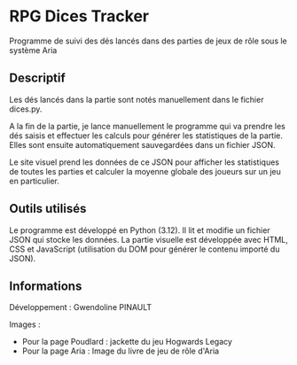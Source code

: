 # RPG Dices Tracker 

Programme de suivi des dés lancés dans des parties de jeux de rôle sous le système Aria

## Descriptif
Les dés lancés dans la partie sont notés manuellement dans le fichier dices.py.

A la fin de la partie, je lance manuellement le programme qui va prendre les dés saisis et effectuer les calculs pour générer les statistiques de la partie. Elles sont ensuite automatiquement sauvegardées dans un fichier JSON. 

Le site visuel prend les données de ce JSON pour afficher les statistiques de toutes les parties et calculer la moyenne globale des joueurs sur un jeu en particulier.

## Outils utilisés

Le programme est développé en Python (3.12). Il lit et modifie un fichier JSON qui stocke les données.
La partie visuelle est développée avec HTML, CSS et JavaScript (utilisation du DOM pour générer le contenu importé du JSON).

## Informations

Développement : Gwendoline PINAULT

Images : 
- Pour la page Poudlard : jackette du jeu Hogwards Legacy
- Pour la page Aria : Image du livre de jeu de rôle d'Aria
